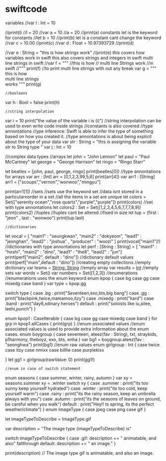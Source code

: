 # swiftcode
variables 
//var l : Int = 10

//print(l)
//l = 20
//var a = 10 
//a = 20
//print(a)
constants 
let is the keyword for constants 
//let b = 10
//print(b)
    let is a constant cant change the keyword
//var c = 10.00
//print(c)
//var d : Float = 10.97393729
//print(d)

//var e : String = "this is how strings work"
//print(e)
    this covers how variables work in swift
    this also covers strings and integers in swift 
    multi line strings in swift
//var f = """
    //this is how
   // multi line Strings work
    //in swift
    //"""
print(f)
    //to print multi line stirngs with out any break
var g = """
    this is how \
    multi line strings \
    works
    """
print(g)

    //booleans 
var h : Bool = false
print(h)

    //string interpolation 
var i = 10
print("the value of the variable i is \(i)")
    //string interpolation can be used to even write code inside strings
    //constants is also covered
    //type annontations
    //ype inference: Swift is able to infer the type of something based on how you created it.
    //type annontations is about being explicit about the type of your data 
var str : String = "this is assigning the variable str to String type "
var j : Int = 10

//complex data types 
//arrays 
let john = "John Lennon"
let paul = "Paul McCartney"
let george = "George Harrison"
let ringo = "Ringo Starr"

let beatles = [john, paul, george, ringo]
print(beatles[0])
    //type annontations for arrays 
var arr : [Int] 
arr = [0,1,2,3,99,5,6]
print(arr[4])
var arr1 : [String]
arr1 = ["scoups","vernon","wonwoo","mingyu"]

print(arr1[1])
    //sets
    //sets use the keyword set 
    //data isnt stored in a particularnorder in a set
    //all the items in a set are unique
let colors = Set(["serenity ocean","rose quartz","purple","purple"])
print(colors)
    //set with type annontations
let colors2 : Set<Int> = Set([1,2,3,4,5,6,7,7,7,8,9])
print(colors2)
    //tuples
    //tuples cant be altered 
    //fixed in size
let tup = (first : "jeon" , last : "wonwoo")
print(tup.last)

    //dictionaries 
let vocal = [
    "main1" : "seungkwan",
    "main2" : "dokyeom",
    "lead1" : "jeonghan",
    "lead2" : "joshua" ,
    "producer" : "woozi"
]
print(vocal["main1"]!)
    //dictionaries with type annontations 
let perf : [String : String] = [
    "main1" : "hoshi",
    "main2" : "dino",
    "lead1" : "the8",
    "lead2" : "jun"]
print(perf["main2", default : "dino"])
    //dictionary default values
print(perf["main",default : "dino"])
    //creating empty collections 
    //empty dictionary
var teams = [String: String]()
//empty array 
var results = [Int]()
//empty sets
var words = Set<String>()
var numbers = Set([1,2,3])
//enumerations
//enumerations uses the enum keyword
enum kpop  {
    case bg
    case gg
    case mixedg
    case band
}
var type = kpop.gg

switch type {
case .bg :
    print("Seventeen,exo,bts,big bang")
case .gg :
        print("blackpink,twice,mamamoo,itzy")
    case .mixedg :
        print("kard")
        case .band :
            print("day6,xdinary heroes")
            default : 
                print("soloists like iu,ailee, leehi,punch")
}

enum kpop1 : CaseIterable {
    case bg
    case gg
    case mixedg
    case band
}
for grp in kpop1.allCases {
    print(grp)
}
//enum associated values 
//enum associated values is used to provide extra information about the enum cases.
enum boygroup {
    case seventeen, ateez(fav : String), txt, straykids, p1harmony, theboyz, exo, bts, enha
}
var bg1 = boygroup.ateez(fav : "seonghwa")
print(bg1)
    //enum raw values
enum girlgroup : Int {
    case twice
    case itzy
    case nmixx
    case billlie
    case purplekiss
    
    
}
let gg1 = girlgroup(rawValue: 0)
print(gg1!)

    //enum in case of switch statement 
enum seasons {
    case summer, winter, rainy, autumn
}
var xy = seasons.summer
xy = .winter
switch xy {
case .summer :
    print("its too sunny keep yourself hydrated")
    case .winter :
        print("its too cold, keep yourself warm")
        case .rainy :
            print("its the rainy season, keep an umbrella always with you")
            case .autumn :
                print("its the seasons of leaves on ground, be careful when you walk")
                default :
                    print("Hey!! ts spring, its the perfect weather/climate")
}
enum ImageType {
    case jpeg
    case png
    case gif
}

let imageTypeToDescribe = ImageType.gif

var description = "The image type \(imageTypeToDescribe) is"

switch imageTypeToDescribe {
case .gif:
    description += " animatable, and also"
    fallthrough
default:
    description += " an image."
}

print(description) // The image type gif is animatable, and also an image.

